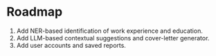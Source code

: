 # Roadmap


1. Add NER-based identification of work experience and education.
2. Add LLM-based contextual suggestions and cover-letter generator.
3. Add user accounts and saved reports.

